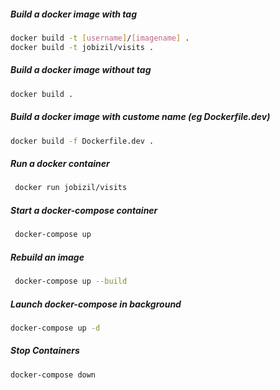 ##### Build a docker image with tag

```bash
docker build -t [username]/[imagename] .
docker build -t jobizil/visits .
```

##### Build a docker image without tag

```bash
docker build .
```

##### Build a docker image with custome name (eg Dockerfile.dev)

```bash
docker build -f Dockerfile.dev .
```

##### Run a docker container

```bash
 docker run jobizil/visits
```

##### Start a docker-compose container

```bash
 docker-compose up
```

##### Rebuild an image

```bash
 docker-compose up --build
```

##### Launch docker-compose in background

```bash
docker-compose up -d
```

##### Stop Containers

```bash
docker-compose down
```
